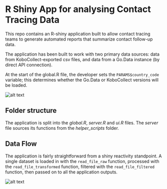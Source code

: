 # R Shiny App for analysing Contact Tracing Data

This repo contains an R-shiny application built to allow contact tracing teams to generate automated reports that summarize contact follow-up data.

The application has been built to work with two primary data sources: data from KoboCollect-exported csv files, and data from a Go.Data instance (by direct API connection). 

At the start of the global.R file, the developer sets the `PARAMS$country_code` variable; this determines whether the Go.Data or KoboCollect versions will be loaded. 

![alt text](https://github.com/kendavidn/GoContactR/www/key_files_and_folders.png)

## Folder structure

The application is split into the *global.R*, *server.R* and *ui.R* files. 
The *server* file sources its functions from the *helper_scripts* folder.


## Data Flow

The application is fairly straightforward from a shiny reactivity standpoint. 
A single dataset is loaded in with the `read_file_raw` function, processed with the `read_file_transformed` function, filtered with the `read_file_filtered` function, then passed on to all the application outputs. 

![alt text](https://github.com/kendavidn/GoContactR/www/gocontactr_data_flow.png)


